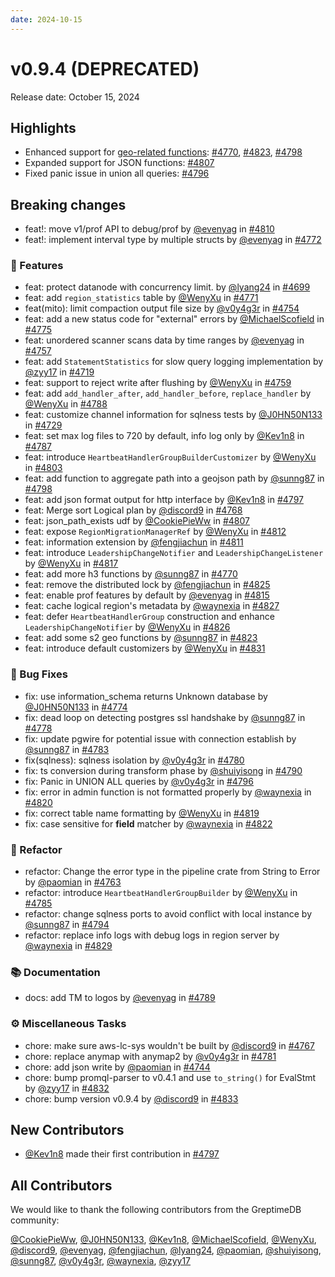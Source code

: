 ```yaml
---
date: 2024-10-15
---
```


# v0.9.4 (DEPRECATED)
Release date: October 15, 2024

## Highlights

- Enhanced support for [geo-related functions](https://docs.greptime.com/reference/sql/functions/geo): [#4770](https://github.com/GreptimeTeam/greptimedb/pull/4770), [#4823](https://github.com/GreptimeTeam/greptimedb/pull/4823), [#4798](https://github.com/GreptimeTeam/greptimedb/pull/4798)
- Expanded support for JSON functions: [#4807](https://github.com/GreptimeTeam/greptimedb/pull/4807)
- Fixed panic issue in union all queries: [#4796](https://github.com/GreptimeTeam/greptimedb/pull/4796)


## Breaking changes

* feat!: move v1/prof API to debug/prof by [@evenyag](https://github.com/evenyag) in [#4810](https://github.com/GreptimeTeam/greptimedb/pull/4810)
* feat!: implement interval type by multiple structs by [@evenyag](https://github.com/evenyag) in [#4772](https://github.com/GreptimeTeam/greptimedb/pull/4772)

### 🚀 Features

* feat: protect datanode with concurrency limit. by [@lyang24](https://github.com/lyang24) in [#4699](https://github.com/GreptimeTeam/greptimedb/pull/4699)
* feat: add `region_statistics` table by [@WenyXu](https://github.com/WenyXu) in [#4771](https://github.com/GreptimeTeam/greptimedb/pull/4771)
* feat(mito): limit compaction output file size by [@v0y4g3r](https://github.com/v0y4g3r) in [#4754](https://github.com/GreptimeTeam/greptimedb/pull/4754)
* feat: add a new status code for "external" errors by [@MichaelScofield](https://github.com/MichaelScofield) in [#4775](https://github.com/GreptimeTeam/greptimedb/pull/4775)
* feat: unordered scanner scans data by time ranges by [@evenyag](https://github.com/evenyag) in [#4757](https://github.com/GreptimeTeam/greptimedb/pull/4757)
* feat: add `StatementStatistics` for slow query logging implementation by [@zyy17](https://github.com/zyy17) in [#4719](https://github.com/GreptimeTeam/greptimedb/pull/4719)
* feat: support to reject write after flushing by [@WenyXu](https://github.com/WenyXu) in [#4759](https://github.com/GreptimeTeam/greptimedb/pull/4759)
* feat: add `add_handler_after`, `add_handler_before`, `replace_handler` by [@WenyXu](https://github.com/WenyXu) in [#4788](https://github.com/GreptimeTeam/greptimedb/pull/4788)
* feat: customize channel information for sqlness tests by [@J0HN50N133](https://github.com/J0HN50N133) in [#4729](https://github.com/GreptimeTeam/greptimedb/pull/4729)
* feat: set max log files to 720 by default, info log only by [@Kev1n8](https://github.com/Kev1n8) in [#4787](https://github.com/GreptimeTeam/greptimedb/pull/4787)
* feat: introduce `HeartbeatHandlerGroupBuilderCustomizer` by [@WenyXu](https://github.com/WenyXu) in [#4803](https://github.com/GreptimeTeam/greptimedb/pull/4803)
* feat: add function to aggregate path into a geojson path by [@sunng87](https://github.com/sunng87) in [#4798](https://github.com/GreptimeTeam/greptimedb/pull/4798)
* feat: add json format output for http interface by [@Kev1n8](https://github.com/Kev1n8) in [#4797](https://github.com/GreptimeTeam/greptimedb/pull/4797)
* feat: Merge sort Logical plan by [@discord9](https://github.com/discord9) in [#4768](https://github.com/GreptimeTeam/greptimedb/pull/4768)
* feat: json_path_exists udf by [@CookiePieWw](https://github.com/CookiePieWw) in [#4807](https://github.com/GreptimeTeam/greptimedb/pull/4807)
* feat: expose `RegionMigrationManagerRef` by [@WenyXu](https://github.com/WenyXu) in [#4812](https://github.com/GreptimeTeam/greptimedb/pull/4812)
* feat: information extension by [@fengjiachun](https://github.com/fengjiachun) in [#4811](https://github.com/GreptimeTeam/greptimedb/pull/4811)
* feat: introduce `LeadershipChangeNotifier` and `LeadershipChangeListener` by [@WenyXu](https://github.com/WenyXu) in [#4817](https://github.com/GreptimeTeam/greptimedb/pull/4817)
* feat: add more h3 functions by [@sunng87](https://github.com/sunng87) in [#4770](https://github.com/GreptimeTeam/greptimedb/pull/4770)
* feat: remove the distributed lock by [@fengjiachun](https://github.com/fengjiachun) in [#4825](https://github.com/GreptimeTeam/greptimedb/pull/4825)
* feat: enable prof features by default by [@evenyag](https://github.com/evenyag) in [#4815](https://github.com/GreptimeTeam/greptimedb/pull/4815)
* feat: cache logical region's metadata by [@waynexia](https://github.com/waynexia) in [#4827](https://github.com/GreptimeTeam/greptimedb/pull/4827)
* feat: defer `HeartbeatHandlerGroup` construction  and enhance `LeadershipChangeNotifier` by [@WenyXu](https://github.com/WenyXu) in [#4826](https://github.com/GreptimeTeam/greptimedb/pull/4826)
* feat: add some s2 geo functions by [@sunng87](https://github.com/sunng87) in [#4823](https://github.com/GreptimeTeam/greptimedb/pull/4823)
* feat: introduce default customizers by [@WenyXu](https://github.com/WenyXu) in [#4831](https://github.com/GreptimeTeam/greptimedb/pull/4831)

### 🐛 Bug Fixes

* fix: use information_schema returns Unknown database  by [@J0HN50N133](https://github.com/J0HN50N133) in [#4774](https://github.com/GreptimeTeam/greptimedb/pull/4774)
* fix: dead loop on detecting postgres ssl handshake by [@sunng87](https://github.com/sunng87) in [#4778](https://github.com/GreptimeTeam/greptimedb/pull/4778)
* fix: update pgwire for potential issue with connection establish by [@sunng87](https://github.com/sunng87) in [#4783](https://github.com/GreptimeTeam/greptimedb/pull/4783)
* fix(sqlness): sqlness isolation by [@v0y4g3r](https://github.com/v0y4g3r) in [#4780](https://github.com/GreptimeTeam/greptimedb/pull/4780)
* fix: ts conversion during transform phase by [@shuiyisong](https://github.com/shuiyisong) in [#4790](https://github.com/GreptimeTeam/greptimedb/pull/4790)
* fix: Panic in UNION ALL queries by [@v0y4g3r](https://github.com/v0y4g3r) in [#4796](https://github.com/GreptimeTeam/greptimedb/pull/4796)
* fix: error in admin function is not formatted properly by [@waynexia](https://github.com/waynexia) in [#4820](https://github.com/GreptimeTeam/greptimedb/pull/4820)
* fix: correct table name formatting by [@WenyXu](https://github.com/WenyXu) in [#4819](https://github.com/GreptimeTeam/greptimedb/pull/4819)
* fix: case sensitive for __field__ matcher by [@waynexia](https://github.com/waynexia) in [#4822](https://github.com/GreptimeTeam/greptimedb/pull/4822)

### 🚜 Refactor

* refactor: Change the error type in the pipeline crate from String to Error by [@paomian](https://github.com/paomian) in [#4763](https://github.com/GreptimeTeam/greptimedb/pull/4763)
* refactor: introduce `HeartbeatHandlerGroupBuilder` by [@WenyXu](https://github.com/WenyXu) in [#4785](https://github.com/GreptimeTeam/greptimedb/pull/4785)
* refactor: change sqlness ports to avoid conflict with local instance by [@sunng87](https://github.com/sunng87) in [#4794](https://github.com/GreptimeTeam/greptimedb/pull/4794)
* refactor: replace info logs with debug logs in region server by [@waynexia](https://github.com/waynexia) in [#4829](https://github.com/GreptimeTeam/greptimedb/pull/4829)

### 📚 Documentation

* docs: add TM to logos by [@evenyag](https://github.com/evenyag) in [#4789](https://github.com/GreptimeTeam/greptimedb/pull/4789)

### ⚙️ Miscellaneous Tasks

* chore: make sure aws-lc-sys wouldn't be built by [@discord9](https://github.com/discord9) in [#4767](https://github.com/GreptimeTeam/greptimedb/pull/4767)
* chore: replace anymap with anymap2 by [@v0y4g3r](https://github.com/v0y4g3r) in [#4781](https://github.com/GreptimeTeam/greptimedb/pull/4781)
* chore: add json write by [@paomian](https://github.com/paomian) in [#4744](https://github.com/GreptimeTeam/greptimedb/pull/4744)
* chore: bump promql-parser to v0.4.1 and use `to_string()` for EvalStmt by [@zyy17](https://github.com/zyy17) in [#4832](https://github.com/GreptimeTeam/greptimedb/pull/4832)
* chore: bump version v0.9.4 by [@discord9](https://github.com/discord9) in [#4833](https://github.com/GreptimeTeam/greptimedb/pull/4833)

## New Contributors

* [@Kev1n8](https://github.com/Kev1n8) made their first contribution in [#4797](https://github.com/GreptimeTeam/greptimedb/pull/4797)

## All Contributors

We would like to thank the following contributors from the GreptimeDB community:

[@CookiePieWw](https://github.com/CookiePieWw), [@J0HN50N133](https://github.com/J0HN50N133), [@Kev1n8](https://github.com/Kev1n8), [@MichaelScofield](https://github.com/MichaelScofield), [@WenyXu](https://github.com/WenyXu), [@discord9](https://github.com/discord9), [@evenyag](https://github.com/evenyag), [@fengjiachun](https://github.com/fengjiachun), [@lyang24](https://github.com/lyang24), [@paomian](https://github.com/paomian), [@shuiyisong](https://github.com/shuiyisong), [@sunng87](https://github.com/sunng87), [@v0y4g3r](https://github.com/v0y4g3r), [@waynexia](https://github.com/waynexia), [@zyy17](https://github.com/zyy17)


